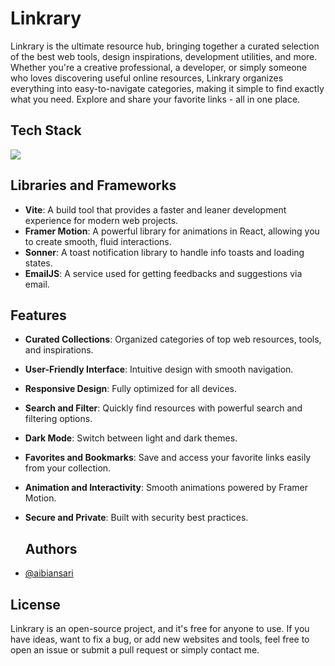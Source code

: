 # Linkrary
Linkrary is the ultimate resource hub, bringing together a curated selection of the best web tools, design inspirations, development utilities, and more. Whether you're a creative professional, a developer, or simply someone who loves discovering useful online resources, Linkrary organizes everything into easy-to-navigate categories, making it simple to find exactly what you need. Explore and share your favorite links - all in one place.

## Tech Stack

<img src="https://skillicons.dev/icons?i=react,tailwind,html,css,vite,vscode,git,javascript,typescript,github,ai,ps" />

## Libraries and Frameworks

- **Vite**: A build tool that provides a faster and leaner development experience for modern web projects.
- **Framer Motion**: A powerful library for animations in React, allowing you to create smooth, fluid interactions.
- **Sonner**: A toast notification library to handle info toasts and loading states.
- **EmailJS**: A service used for getting feedbacks and suggestions via email.

## Features

- **Curated Collections**: Organized categories of top web resources, tools, and inspirations.
- **User-Friendly Interface**: Intuitive design with smooth navigation.
- **Responsive Design**: Fully optimized for all devices.
- **Search and Filter**: Quickly find resources with powerful search and filtering options.
- **Dark Mode**: Switch between light and dark themes.
- **Favorites and Bookmarks**: Save and access your favorite links easily from your collection.
- **Animation and Interactivity**: Smooth animations powered by Framer Motion.
- **Secure and Private**: Built with security best practices.


  ## Authors

- [@aibiansari](https://www.github.com/aibiansari)

## License

Linkrary is an open-source project, and it's free for anyone to use. If you have ideas, want to fix a bug, or add new websites and tools, feel free to open an issue or submit a pull request or simply contact me.
